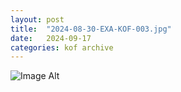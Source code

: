 ```yaml
---
layout:	post
title:	"2024-08-30-EXA-KOF-003.jpg"
date:	2024-09-17
categories:	kof archive
---
```


![Image Alt](https://k0f.github.io/assets/2024-08-30-EXA-KOF-003.jpg)